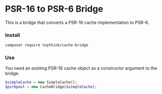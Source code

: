 # PSR-16 to PSR-6 Bridge

This is a bridge that converts a PSR-16 cache implementation to PSR-6.

### Install

```bash
composer require topthink/cache-bridge
```

### Use

You need an existing PSR-16 cache object as a constructor argument to the bridge. 

```php
$simpleCache = new SimpleCache();
$psr6pool = new CacheBridge($simpleCache);
```
